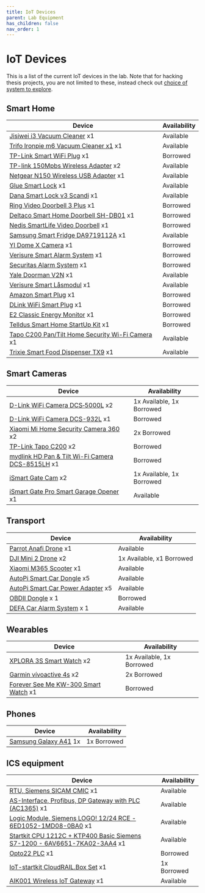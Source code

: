 ```yaml
---
title: IoT Devices
parent: Lab Equipment
has_children: false
nav_order: 1
---
```


# IoT Devices

This is a list of the current IoT devices in the lab. Note that for hacking thesis projects, you are not limited to these, instead check out [choice of system to explore](choice_of_system.html).

## Smart Home

Device  | Availability
------------- | -------------
[Jisiwei i3 Vacuum Cleaner](https://www.amazon.com/JISIWEI-Enabled-Robotic-Cleaner-Charging/dp/B01M0XAST2) x1 | Available
[Trifo Ironpie m6 Vacuum Cleaner x1](https://trifo.com/wp-content/uploads/2019/07/m6-user-manual-engl.pdf) x1  | Available
[TP-Link Smart WiFi Plug](https://www.tp-link.com/au/home-networking/smart-plug/hs100/) x1  | Borrowed
[TP-link 150Mpbs Wireless Adapter](https://www.tp-link.com/us/home-networking/usb-adapter/tl-wn722n/) x2  | Available
[Netgear N150 Wireless USB Adapter](https://in.netgear.com/home/products/networking/wifi-adapters/WNA1100.aspx#tab-features) x1 | Available
[Glue Smart Lock](https://www.gluehome.com/)  x1 | Available
[Dana Smart Lock v3 Scandi](https://danalock.com/products/danalock-v3-smart-lock/) x1 | Available
[Ring Video Doorbell 3 Plus](https://en-uk.ring.com/products/video-doorbell-3-plus) x1 | Borrowed
[Deltaco Smart Home Doorbell SH-DB01](https://www.deltaco.lt/lten/deltaco-smart-home-doorbell-with-camera-wifi-ip44-ir-black-sh-db01.html?___from_store=lten) x1 | Borrowed
[Nedis SmartLife Video Doorbell](https://nedis.co.uk/en-gb/product/security-safety/smart-home/observation/550702007/smartlife-video-doorbell-wi-fi-transformer-android-ios-full-hd-1080p-cloud-microsd-ip54-motion-sensor-night-vision-greyblack) x1 | Borrowed
[Samsung Smart Fridge DA9719112A](https://downloadcenter.samsung.com/content/UM/202001/20200116102226405/DA68-03728A-01_SEUK_F-Hub-RS8000.pdf) x1 | Available
[YI Dome X Camera](https://www.yitechnology.com/yi-dome-x-y30/) x1 | Borrowed <!-- Lars Lundin -->
[Verisure Smart Alarm System](https://www.verisure.se/en/english-start-page.html) x1 | Borrowed <!--Marwan Khalili-->
[Securitas Alarm System](https://www.securitashome.se/product.html/securitashome) x1 | Borrowed
[Yale Doorman V2N](https://www.yalehome.se/sv/produkter/smarta-las/yale-doorman/yale-doorman-v2n/) x1 | Available
[Verisure Smart Låsmodul](https://mypages.verisure.com/se/webshop.html#product/445) x1 | Available
[Amazon Smart Plug](https://www.amazon.com/AmazonSmartPlugworksAlexa/dp/B01MZEEFNX ) x1 | Borrowed
[DLink WiFi Smart Plug](https://www.dlink.com/en/products/dsp-w115-mydlink-wi-fi-smart-plug) x1 | Borrowed
[E2 Classic Energy Monitor](https://efergy.us/e2-classic/) x1  | Borrowed
[Telldus Smart Home StartUp Kit](https://telldus.com/produkt/startupkitenergypremiumtellduszwave/) x1  | Borrowed
[Tapo C200 Pan/Tilt Home Security Wi-Fi Camera](https://www.tapo.com/uk/product/smart-camera/tapo-c200/) x1 | Available
[Trixie Smart Food Dispenser TX9](https://www.trixie.de/heimtierbedarf/en/shop/Dog/AtHome/AutomaticFoodWaterDispensers2/TX9+Automatic+Food+Dispenser/?card=241372) x1 | Available


## Smart Cameras

Device  | Availability
------------- | -------------
[D-Link WiFi Camera DCS‑5000L](https://eu.dlink.com/uk/en/products/dcs-5000l-wi-fi-pan-tilt-day-night-camera) x2  | 1x Available, 1x Borrowed <!-- Hristo Georgiev --> 
[D-Link WiFi Camera DCS-932L](https://eu.dlink.com/uk/en/products/dcs-932l-day-night-cloud-camera) x1 | Borrowed <!-- Hristo Georgiev -->
[Xiaomi Mi Home Security Camera 360](http://www.m365scooter.co.uk/xiaomi-m365-electric-scooter-full-specification.html) x2  | 2x Borrowed <!--Jesper Larsson has 1, Samuel Skog and George Malki have 1 -->
[TP-Link Tapo C200](https://www.tp-link.com/se/home-networking/cloud-camera/tapo-c200/ ) x2  | Borrowed <!--Jesper Larsson --> <!-- Hristo Georgiev -->
[mydlink HD Pan & Tilt Wi-Fi Camera DCS-8515LH](https://www.dlink.com/en/products/dcs-8515lh-mydlink-hd-pan--tilt-wi-fi-camera) x1 | Borrowed <!-- Lars Lundin -->
[iSmart Gate Cam](https://setup.ismartgate.com/04-cameras/indoor-camera/) x2 | 1x Available, 1x Borrowed
[iSmart Gate Pro Smart Garage Opener](https://ismartgate.com/) x1 | Available







## Transport

Device  | Availability
------------- | -------------
[Parrot Anafi Drone](https://www.parrot.com/us/drones/anafi) x1  | Available
[DJI Mini 2 Drone](https://www.dji.com/uk/mini-2) x2 | 1x Available, x1 Borrowed
[Xiaomi M365 Scooter](https://www.mistore.se/sv/elscootrar/mielectricscooter) x1 | Available
[AutoPi Smart Car Dongle](https://www.autopi.io/) x5 | Available
[AutoPi Smart Car Power Adapter](https://shop.autopi.io/en/products/obd-ii-power-cable-10/) x5 | Available
[OBDII Dongle](https://www.teknikmagasinet.se/produkter/halsa-fritid/outdoor/biltillbehor/elm327-obd2-bluetooth) x 1 | Borrowed
[DEFA Car Alarm System](https://www.defa.com/product/dvs90-alarm-system/) x 1 | Available







## Wearables

Device  | Availability
------------- | -------------
[XPLORA 3S Smart Watch](https://shop.myxplora.co.uk/products/xplora-3s) x2 | 1x Available, 1x Borrowed <!-- Zainabas -->
[Garmin vívoactive 4s](https://buy.garmin.com/en-GB/GB/p/643399) x2 | 2x Borrowed
[Forever See Me KW-300 Smart Watch](https://www.mytrendyphone.eu/images/Manual-EN-214006.pdf) x1 | Borrowed

## Phones

Device | Availability
------------- | -------------
[Samsung Galaxy A41](https://www.samsung.com/se/smartphones/galaxy-a/galaxy-a41-black-64gb-sm-a415fzkdeud/) 1x | 1x Borrowed

## ICS equipment

Device  | Availability
------------- | -------------
[RTU, Siemens SICAM CMIC](https://static.dc.siemens.com/datapool/industry/smartgrid/siprotec5/EA-Notes/2013-12/IC1000-G220-A127-V1-4A00_CMIC_Broschuere_EN.pdf) x1 | Available
[AS-Interface, Profibus, DP Gateway with PLC (AC1365)](https://www.ifm.com/se/sv/product/AC1365) x1 | Available
[Logic Module, Siemens LOGO! 12/24 RCE - 6ED1052-1MD08-0BA0](https://www.automation24.se/siemens-logo-12-24-rce-6ed1052-1md08-0ba0) x1 | Available
[Startkit CPU 1212C + KTP400 Basic Siemens S7-1200 - 6AV6651-7KA02-3AA4](https://www.automation24.se/startkit-cpu-1212c-ktp400-basic-siemens-s7-1200-6av6651-7ka02-3aa4) x1 | Available
[Opto22 PLC](https://www.opto22.com/products/groov-epic-system) x1 | Borrowed
[IoT-startkit CloudRAIL.Box Set](https://www.automation24.se/iot-startkit-cloudrail-box-set) x1   |  1x Borrowed
[AIK001 Wireless IoT Gateway](https://www.ifm.com/se/sv/product/AIK001) x1   | Available






<!--

## Smart Home

- [Jisiwei i3 Vacuum Cleaner](http://global.jisiwei.com/) x1
- [TPLink Smart WiFi Plug](https://www.tplink.com/se/homenetworking/smartplug/hs100/) x1 (unavailable)
- [TPlink 1500mpbs wireless adapter]() x1
- [Glue Smart Lock](https://www.gluehome.com/) x1 (borrowed) Alexander Borg
- [Dana smart lock v3 scandi](https://danalock.com/products/danalock-v3-smart-lock/) x1 (1 borrowed)  Rafi Malkhasian
- [samsung smart fridge DA9719112A]() x1
- [YI dome X camera](https://www.yitechnology.com/yi-dome-x-y30/) x1 (borrowed)  Lars Lundin
- [Smart Alarm System, DVS90](https://www.defa.com/product/dvs90-alarm-system/) x1 (incomplete)
- [Dlink HD Pan and tilt wifi camera DCS8515LH](https://www.dlink.com/en/products/dcs-8515lh-mydlink-hd-pan--tilt-wi-fi-camera) x1
- [Amazon Smart Plug](https://www.amazon.com/AmazonSmartPlugworksAlexa/dp/B01MZEEFNX ) x1 (unavailable)
- [DLink WiFi Smart Plug](https://eu.dlink.com/uk/en/products/dspw115mydlinkwifismartplug) x1 (unavailable)
- [E2 Classic Energy Monitor](https://efergy.com/e2classic/) x1 (unavailable)
- [DLink WiFi Camera](https://eu.dlink.com/uk/en/products/dcs5000lwifipantiltdaynightcamera ) x1  (unavailable)
- [Telldus Smart Home StartUp Kit](https://telldus.com/produkt/startupkitenergypremiumtellduszwave/) x1  (unavailable)

## Transport

- [Parrot Anafi drone](https://www.parrot.com/us/drones/anafi) x1 (borrowed)  Tommy Höglund
- [Xiaomi M365 Scooter](https://www.mistore.se/sv/elscootrar/mielectricscooter) x1
- [AutoPi smart car dongle](https://www.autopi.io/) x5 (borrowed)  Sandor och Oscar
- [AutoPi smart car power adapter](https://shop.autopi.io/en/products/obd-ii-power-cable-10/) x5 (borrowed)  Sandor och Oscar - [OBDII Dongle](https://www.teknikmagasinet.se/produkter/halsa-fritid/outdoor/biltillbehor/elm327-obd2-bluetooth) x 1 (unavailable)
- [DEFA Car Alarm System](https://www.defa.com/product/dvs90-alarm-system/) x 1 (unavailable)

## Wearables

- [XPLORA 3S Smart watch](https://shop.myxplora.co.uk/products/xplora-3s) x 2 (1 borrowed)  Zainabas


## ICS equipment

- [RTU, Siemens SICAM CMIC]() x1 (used)
- [AS-Interface, Profibus, DP Gateway with PLC (AC1365)](https://www.ifm.com/se/sv/product/AC1365) x1
- [Logic Module, Siemens LOGO! 12/24 RCE - 6ED1052-1MD08-0BA0](https://www.automation24.se/siemens-logo-12-24-rce-6ed1052-1md08-0ba0) x1
- [Startkit CPU 1212C + KTP400 Basic Siemens S7-1200 - 6AV6651-7KA02-3AA4](https://www.automation24.se/startkit-cpu-1212c-ktp400-basic-siemens-s7-1200-6av6651-7ka02-3aa4) x1


-->
